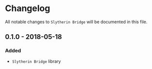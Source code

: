 # Changelog

All notable changes to `Slytherin Bridge` will be documented in this file.

## 0.1.0 - 2018-05-18

### Added
- `Slytherin Bridge` library